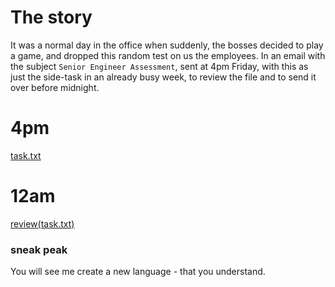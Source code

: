 # The story
It was a normal day in the office when suddenly, the bosses decided to play a game, and dropped this random test on us the employees. In an email with the subject `Senior Engineer Assessment`, sent at 4pm Friday, with this as just the side-task in an already busy week, to review the file and to send it over before midnight. 

# 4pm
[task.txt](before.txt)  

# 12am
[review(task.txt)](after.txt)

### sneak peak
You will see me create a new language - that you understand.